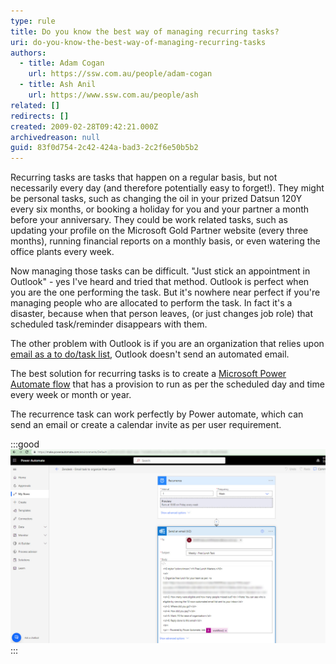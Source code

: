 ```yaml
---
type: rule
title: Do you know the best way of managing recurring tasks?
uri: do-you-know-the-best-way-of-managing-recurring-tasks
authors:
  - title: Adam Cogan
    url: https://ssw.com.au/people/adam-cogan
  - title: Ash Anil
    url: https://www.ssw.com.au/people/ash
related: []
redirects: []
created: 2009-02-28T09:42:21.000Z
archivedreason: null
guid: 83f0d754-2c42-424a-bad3-2c2f6e50b5b2
---
```

Recurring tasks are tasks that happen on a regular basis, but not necessarily every day (and therefore potentially easy to forget!). They might be personal tasks, such as changing the oil in your prized Datsun 120Y every six months, or booking a holiday for you and your partner a month before your anniversary. They could be work related tasks, such as updating your profile on the Microsoft Gold Partner website (every three months), running financial reports on a monthly basis, or even watering the office plants every week.

<!--endintro-->

Now managing those tasks can be difficult. "Just stick an appointment in Outlook" - yes I've heard and tried that method. Outlook is perfect when you are the one performing the task. But it's nowhere near perfect if you're managing people who are allocated to perform the task. In fact it's a disaster, because when that person leaves, (or just changes job role) that scheduled task/reminder disappears with them.

The other problem with Outlook is if you are an organization that relies upon [email as a to do/task list](/dones-is-your-inbox-a-task-list-only), Outlook doesn't send an automated email.

The best solution for recurring tasks is to create a [Microsoft Power Automate flow](https://powerautomate.microsoft.com/en-gb/) that has a provision to run as per the scheduled day and time every week or month or year. 

The recurrence task can work perfectly by Power automate, which can send an email or create a calendar invite as per user requirement. 

:::good
![Figure: Good example - Using Power Automate flow for recurrence tasks](2023-02-17_16-11-13.jpg)
:::
